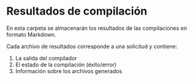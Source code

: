 # Resultados de compilación

En esta carpeta se almacenarán los resultados de las compilaciones en formato Markdown.

Cada archivo de resultados corresponde a una solicitud y contiene:

1. La salida del compilador
2. El estado de la compilación (éxito/error)
3. Información sobre los archivos generados